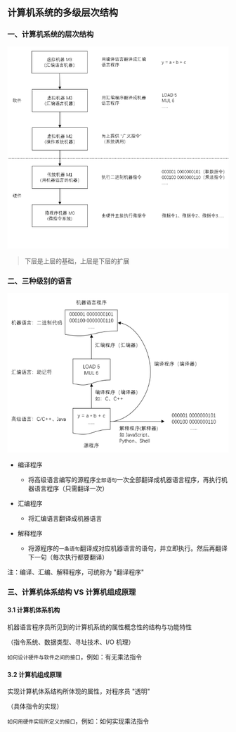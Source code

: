 ##  计算机系统的多级层次结构

### 一、计算机系统的层次结构

![1654072791390](计算机系统的多级层次结构.assets/1654072791390.png)

> 下层是上层的基础，上层是下层的扩展





### 二、三种级别的语言

![1654073364043](计算机系统的多级层次结构.assets/1654073364043.png)

- 编译程序
  - 将高级语言编写的源程序`全部语句`一次全部翻译成机器语言程序，再执行机器语言程序（只需翻译一次）

- 汇编程序
  - 将汇编语言翻译成机器语言

- 解释程序
  - 将源程序的`一条语句`翻译成对应机器语言的语句，并立即执行。然后再翻译下一句（每次执行都要翻译）



注：编译、汇编、解释程序，可统称为 "翻译程序"





### 三、计算机体系结构 VS 计算机组成原理

#### 3.1 计算机体系机构

机器语言程序员所见到的计算机系统的属性概念性的结构与功能特性

（指令系统、数据类型、寻址技术、I/O 机理）

`如何设计硬件与软件之间的接口`，例如：有无乘法指令



#### 3.2 计算机组成原理

实现计算机体系结构所体现的属性，对程序员 "透明"

（具体指令的实现）

`如何用硬件实现所定义的接口`，例如：如何实现乘法指令



































































